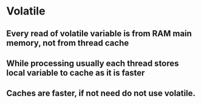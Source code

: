 # Volatile
## Every read of volatile variable is from RAM main memory, not from thread cache 
## While processing usually each thread stores local variable to cache as it is faster
## Caches are faster, if not need do not use volatile.
